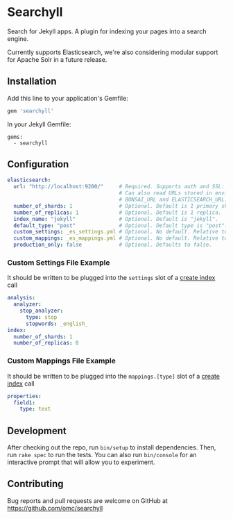 # Searchyll

Search for Jekyll apps. A plugin for indexing your pages into a search engine.

Currently supports Elasticsearch, we're also considering modular support for
Apache Solr in a future release.

## Installation

Add this line to your application's Gemfile:

```ruby
gem 'searchyll'
```

In your Jekyll Gemfile:

```
gems:
  - searchyll
```

## Configuration

```yaml
elasticsearch:
  url: "http://localhost:9200/"     # Required. Supports auth and SSL: https://user:pass@someurl.com
                                    # Can also read URLs stored in environment variable named
                                    # BONSAI_URL and ELASTICSEARCH_URL.
  number_of_shards: 1               # Optional. Default is 1 primary shard.
  number_of_replicas: 1             # Optional. Default is 1 replica.
  index_name: "jekyll"              # Optional. Default is "jekyll".
  default_type: "post"              # Optional. Default type is "post".
  custom_settings: _es_settings.yml # Optional. No default. Relative to your src folder
  custom_mappings: _es_mappings.yml # Optional. No default. Relative to your src folder
  production_only: false            # Optional. Defaults to false.
```

### Custom Settings File Example

It should be written to be plugged into the `settings` slot of a [create index](https://www.elastic.co/guide/en/elasticsearch/reference/current/indices-create-index.html) call

```yaml
analysis:
  analyzer:
    stop_analyzer:
      type: stop
      stopwords: _english_
index:
  number_of_shards: 1
  number_of_replicas: 0
```

### Custom Mappings File Example

It should be written to be plugged into the `mappings.[type]` slot of a [create index](https://www.elastic.co/guide/en/elasticsearch/reference/current/indices-create-index.html) call

```yaml
properties:
  field1:
    type: text
```

## Development

After checking out the repo, run `bin/setup` to install dependencies. Then, run
`rake spec` to run the tests. You can also run `bin/console` for an interactive
prompt that will allow you to experiment.

## Contributing

Bug reports and pull requests are welcome on GitHub at
<https://github.com/omc/searchyll>
